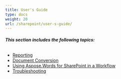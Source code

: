 ```yaml
---
title: User's Guide
type: docs
weight: 20
url: /sharepoint/user-s-guide/
---
```


###### **This section includes the following topics:**
- [Reporting](/words/sharepoint/reporting/)
- [Document Conversion](/words/sharepoint/document-conversion/)
- [Using Aspose.Words for SharePoint in a Workflow](/words/sharepoint/using-aspose-words-for-sharepoint-in-a-workflow/)
- [Troubleshooting](/words/sharepoint/troubleshooting/)


